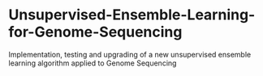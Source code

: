 # Unsupervised-Ensemble-Learning-for-Genome-Sequencing
Implementation, testing and upgrading of a new unsupervised ensemble learning algorithm applied to Genome Sequencing
